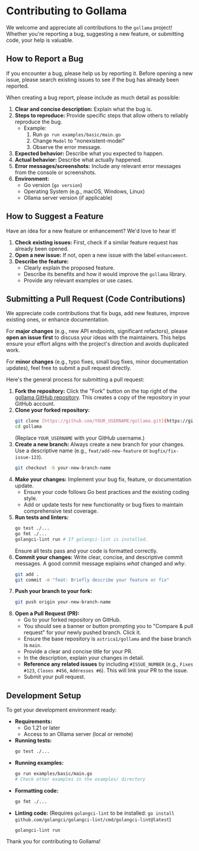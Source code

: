 # Contributing to Gollama

We welcome and appreciate all contributions to the `gollama` project! Whether you're reporting a bug, suggesting a new feature, or submitting code, your help is valuable.

## How to Report a Bug

If you encounter a bug, please help us by reporting it. Before opening a new issue, please search existing issues to see if the bug has already been reported.

When creating a bug report, please include as much detail as possible:

1.  **Clear and concise description:** Explain what the bug is.
2.  **Steps to reproduce:** Provide specific steps that allow others to reliably reproduce the bug.
    * Example:
        1.  Run `go run examples/basic/main.go`
        2.  Change `Model` to "nonexistent-model"
        3.  Observe the error message.
3.  **Expected behavior:** Describe what you expected to happen.
4.  **Actual behavior:** Describe what actually happened.
5.  **Error messages/screenshots:** Include any relevant error messages from the console or screenshots.
6.  **Environment:**
    * Go version (`go version`)
    * Operating System (e.g., macOS, Windows, Linux)
    * Ollama server version (if applicable)

## How to Suggest a Feature

Have an idea for a new feature or enhancement? We'd love to hear it!

1.  **Check existing issues:** First, check if a similar feature request has already been opened.
2.  **Open a new issue:** If not, open a new issue with the label `enhancement`.
3.  **Describe the feature:**
    * Clearly explain the proposed feature.
    * Describe its benefits and how it would improve the `gollama` library.
    * Provide any relevant examples or use cases.

## Submitting a Pull Request (Code Contributions)

We appreciate code contributions that fix bugs, add new features, improve existing ones, or enhance documentation.

For **major changes** (e.g., new API endpoints, significant refactors), please **open an issue first** to discuss your ideas with the maintainers. This helps ensure your effort aligns with the project's direction and avoids duplicated work.

For **minor changes** (e.g., typo fixes, small bug fixes, minor documentation updates), feel free to submit a pull request directly.

Here's the general process for submitting a pull request:

1.  **Fork the repository:** Click the "Fork" button on the top right of the [gollama GitHub repository](https://github.com/astrica1/gollama). This creates a copy of the repository in your GitHub account.
2.  **Clone your forked repository:**
    ```bash
    git clone [https://github.com/YOUR_USERNAME/gollama.git](https://github.com/YOUR_USERNAME/gollama.git)
    cd gollama
    ```
    (Replace `YOUR_USERNAME` with your GitHub username.)
3.  **Create a new branch:** Always create a new branch for your changes. Use a descriptive name (e.g., `feat/add-new-feature` or `bugfix/fix-issue-123`).
    ```bash
    git checkout -b your-new-branch-name
    ```
4.  **Make your changes:** Implement your bug fix, feature, or documentation update.
    * Ensure your code follows Go best practices and the existing coding style.
    * Add or update tests for new functionality or bug fixes to maintain comprehensive test coverage.
5.  **Run tests and linters:**
    ```bash
    go test ./...
    go fmt ./...
    golangci-lint run # If golangci-lint is installed.
    ```
    Ensure all tests pass and your code is formatted correctly.
6.  **Commit your changes:** Write clear, concise, and descriptive commit messages. A good commit message explains *what* changed and *why*.
    ```bash
    git add .
    git commit -m "feat: Briefly describe your feature or fix"
    ```
7.  **Push your branch to your fork:**
    ```bash
    git push origin your-new-branch-name
    ```
8.  **Open a Pull Request (PR):**
    * Go to your forked repository on GitHub.
    * You should see a banner or button prompting you to "Compare & pull request" for your newly pushed branch. Click it.
    * Ensure the base repository is `astrica1/gollama` and the base branch is `main`.
    * Provide a clear and concise title for your PR.
    * In the description, explain your changes in detail.
    * **Reference any related issues** by including `#ISSUE_NUMBER` (e.g., `Fixes #123`, `Closes #456`, `Addresses #6`). This will link your PR to the issue.
    * Submit your pull request.

## Development Setup

To get your development environment ready:

* **Requirements:**
    * Go 1.21 or later
    * Access to an Ollama server (local or remote)
* **Running tests:**
    ```bash
    go test ./...
    ```
* **Running examples:**
    ```bash
    go run examples/basic/main.go
    # Check other examples in the examples/ directory
    ```
* **Formatting code:**
    ```bash
    go fmt ./...
    ```
* **Linting code:** (Requires `golangci-lint` to be installed: `go install github.com/golangci/golangci-lint/cmd/golangci-lint@latest`)
    ```bash
    golangci-lint run
    ```

Thank you for contributing to Gollama!